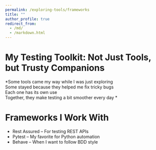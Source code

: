 ```yaml
---
permalink: /exploring-tools/frameworks
title: ""
author_profile: true
redirect_from: 
  - /md/
  - /markdown.html
---
```



# My Testing Toolkit: Not Just Tools, but Trusty Companions

*Some tools came my way while I was just exploring  
Some stayed because they helped me fix tricky bugs  
Each one has its own use  
Together, they make testing a bit smoother every day *

# Frameworks I Work With  
- Rest Assured – For testing REST APIs  
- Pytest – My favorite for Python automation  
- Behave – When I want to follow BDD style  
